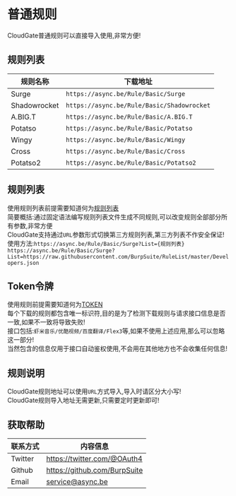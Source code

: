 普通规则
===========================
CloudGate普通规则可以直接导入使用,非常方便!

规则列表
------
|规则名称|下载地址|
|----|-----|
|Surge|`https://async.be/Rule/Basic/Surge`|
|Shadowrocket|`https://async.be/Rule/Basic/Shadowrocket`|
|A.BIG.T|`https://async.be/Rule/Basic/A.BIG.T`|
|Potatso|`https://async.be/Rule/Basic/Potatso`|
|Wingy|`https://async.be/Rule/Basic/Wingy`|
|Cross|`https://async.be/Rule/Basic/Cross`|
|Potatso2|`https://async.be/Rule/Basic/Potatso2`|

规则列表
------
使用规则列表前提需要知道何为[规则列表](https://github.com/BurpSuite/RuleList/blob/master/README.MD)<br>
简要概括:通过固定语法编写规则列表文件生成不同规则,可以改变规则全部部分所有参数,非常方便<br>
CloudGate支持通过`URL`参数形式切换第三方规则列表,第三方列表不作安全保证!<br>
使用方法:`https://async.be/Rule/Basic/Surge?List={规则列表}`<br>
`https://async.be/Rule/Basic/Surge?List=https://raw.githubusercontent.com/BurpSuite/RuleList/master/Developers.json`<br>

Token令牌
------
使用规则前提需要知道何为[TOKEN](https://github.com/DevLists/TEST/blob/master/TOKEN.MD)<br>
每个下载的规则都包含唯一标识符,目的是为了检测下载规则与请求接口信息是否一致,如果不一致将导致失败!<br>
接口包括:`虾米音乐/优酷视频/百度翻译/Flex3`等,如果不使用上述应用,那么可以忽略这一部分!<br>
当然包含的信息仅用于接口自动鉴权使用,不会用在其他地方也不会收集任何信息!

规则说明
------
CloudGate规则地址可以使用`URL`方式导入,导入时请区分大小写!<br>
CloudGate规则导入地址无需更新,只需要定时更新即可!

获取帮助
------
|联系方式|内容信息|
|----|----|
|Twitter|https://twitter.com/@OAuth4|
|Github|https://github.com/BurpSuite|
|Email|service@async.be|

